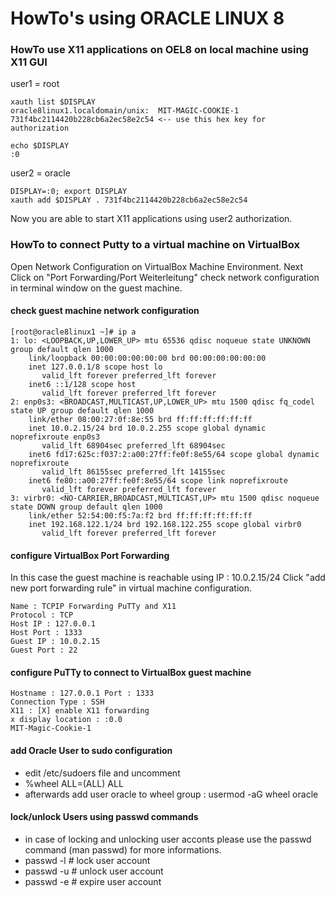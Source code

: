 # HowTo's using ORACLE LINUX 8

### HowTo use X11 applications on OEL8 on local machine using X11 GUI

user1 = root

```
xauth list $DISPLAY
oracle8linux1.localdomain/unix:  MIT-MAGIC-COOKIE-1  731f4bc2114420b228cb6a2ec58e2c54 <-- use this hex key for authorization

echo $DISPLAY
:0
```

user2 = oracle

```
DISPLAY=:0; export DISPLAY
xauth add $DISPLAY . 731f4bc2114420b228cb6a2ec58e2c54
```
Now you are able to start X11 applications using user2 authorization.

### HowTo to connect Putty to a virtual machine on VirtualBox 

Open Network Configuration on VirtualBox Machine Environment.
Next Click on "Port Forwarding/Port Weiterleitung"
check network configuration in terminal window on the guest machine.

#### check guest machine network configuration
```
[root@oracle8linux1 ~]# ip a
1: lo: <LOOPBACK,UP,LOWER_UP> mtu 65536 qdisc noqueue state UNKNOWN group default qlen 1000
    link/loopback 00:00:00:00:00:00 brd 00:00:00:00:00:00
    inet 127.0.0.1/8 scope host lo
       valid_lft forever preferred_lft forever
    inet6 ::1/128 scope host
       valid_lft forever preferred_lft forever
2: enp0s3: <BROADCAST,MULTICAST,UP,LOWER_UP> mtu 1500 qdisc fq_codel state UP group default qlen 1000
    link/ether 08:00:27:0f:8e:55 brd ff:ff:ff:ff:ff:ff
    inet 10.0.2.15/24 brd 10.0.2.255 scope global dynamic noprefixroute enp0s3
       valid_lft 68904sec preferred_lft 68904sec
    inet6 fd17:625c:f037:2:a00:27ff:fe0f:8e55/64 scope global dynamic noprefixroute
       valid_lft 86155sec preferred_lft 14155sec
    inet6 fe80::a00:27ff:fe0f:8e55/64 scope link noprefixroute
       valid_lft forever preferred_lft forever
3: virbr0: <NO-CARRIER,BROADCAST,MULTICAST,UP> mtu 1500 qdisc noqueue state DOWN group default qlen 1000
    link/ether 52:54:00:f5:7a:f2 brd ff:ff:ff:ff:ff:ff
    inet 192.168.122.1/24 brd 192.168.122.255 scope global virbr0
       valid_lft forever preferred_lft forever
```
#### configure VirtualBox Port Forwarding

In this case the guest machine is reachable using IP : 10.0.2.15/24
Click "add new port forwarding rule" in virtual machine configuration.

```
Name : TCPIP Forwarding PuTTy and X11
Protocol : TCP
Host IP : 127.0.0.1
Host Port : 1333
Guest IP : 10.0.2.15
Guest Port : 22
```

#### configure PuTTy to connect to VirtualBox guest machine

```
Hostname : 127.0.0.1 Port : 1333
Connection Type : SSH
X11 : [X] enable X11 forwarding
x display location : :0.0
MIT-Magic-Cookie-1
```
#### add Oracle User to sudo configuration 

- edit /etc/sudoers file and uncomment
- %wheel  ALL=(ALL)       ALL
- afterwards add user oracle to wheel group : usermod -aG wheel oracle

#### lock/unlock Users using passwd commands

- in case of locking and unlocking user acconts please use the passwd command (man passwd) for more informations.
- passwd -l <user> # lock user account
- passwd -u <user> # unlock user account
- passwd -e <user> # expire user account





